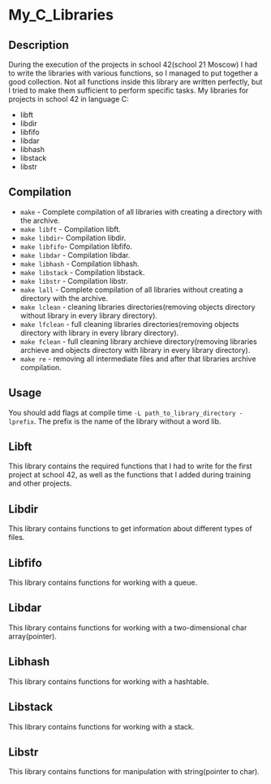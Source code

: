 # My_C_Libraries

## Description

During the execution of the projects in school 42(school 21 Moscow) I had to write the libraries with various functions, so I managed to put together a good collection. Not all functions inside this library are written perfectly, but I tried to make them sufficient to perform specific tasks. My libraries for projects in school 42 in language C:
* libft
* libdir
* libfifo
* libdar
* libhash
* libstack
* libstr

## Compilation
* `make` - Complete compilation of all libraries with creating a directory with the archive.
* `make libft` - Compilation libft.
* `make libdir`- Compilation libdir.
* `make libfifo`- Compilation libfifo.
* `make libdar` - Compilation libdar.
* `make libhash` - Compilation libhash.
* `make libstack` - Compilation libstack.
* `make libstr` - Compilation libstr.
* `make lall` - Complete compilation of all libraries without creating a directory with the archive.
* `make lclean` - cleaning libraries directories(removing objects directory without library in every library directory).
* `make lfclean` - full cleaning libraries directories(removing objects directory with library in every library directory).
* `make fclean` - full cleaning library archieve directory(removing libraries archieve and objects directory with library in every library directory).
* `make re` - removing all intermediate files and after that libraries archive compilation.

## Usage

You should add flags at compile time `-L path_to_library_directory -lprefix`. The prefix is the name of the library without a word lib.

## Libft

This library contains the required functions that I had to write for the first project at school 42, as well as the functions that I added during training and other projects.

## Libdir

This library contains functions to get information about different types of files.

## Libfifo

This library contains functions for working with a queue.

## Libdar

This library contains functions for working with a two-dimensional char array(pointer).

## Libhash

This library contains functions for working with a hashtable.

## Libstack

This library contains functions for working with a stack.

## Libstr

This library contains functions for manipulation with string(pointer to char).
